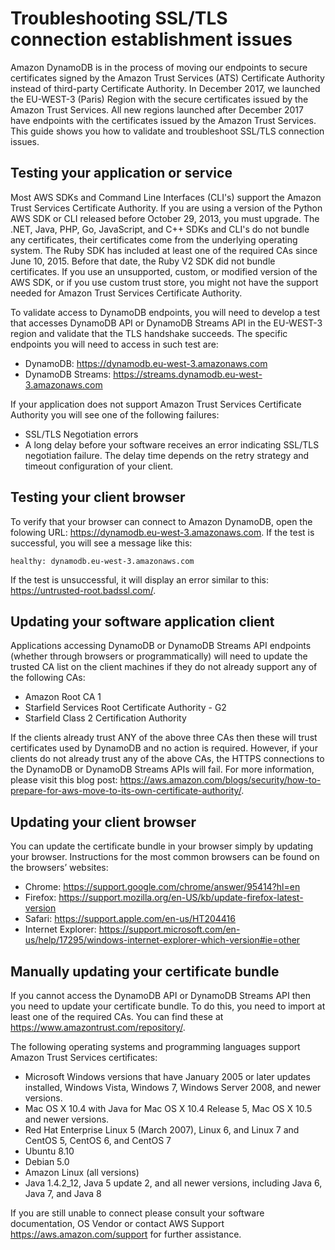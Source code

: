 # Troubleshooting SSL/TLS connection establishment issues<a name="ats-certs"></a>

 Amazon DynamoDB is in the process of moving our endpoints to secure certificates signed by the Amazon Trust Services \(ATS\) Certificate Authority instead of third\-party Certificate Authority\. In December 2017, we launched the EU\-WEST\-3 \(Paris\) Region with the secure certificates issued by the Amazon Trust Services\. All new regions launched after December 2017 have endpoints with the certificates issued by the Amazon Trust Services\. This guide shows you how to validate and troubleshoot SSL/TLS connection issues\. 

## Testing your application or service<a name="w144aac47b5b5"></a>

 Most AWS SDKs and Command Line Interfaces \(CLI's\) support the Amazon Trust Services Certificate Authority\. If you are using a version of the Python AWS SDK or CLI released before October 29, 2013, you must upgrade\. The \.NET, Java, PHP, Go, JavaScript, and C\+\+ SDKs and CLI's do not bundle any certificates, their certificates come from the underlying operating system\. The Ruby SDK has included at least one of the required CAs since June 10, 2015\. Before that date, the Ruby V2 SDK did not bundle certificates\. If you use an unsupported, custom, or modified version of the AWS SDK, or if you use custom trust store, you might not have the support needed for Amazon Trust Services Certificate Authority\. 

To validate access to DynamoDB endpoints, you will need to develop a test that accesses DynamoDB API or DynamoDB Streams API in the EU\-WEST\-3 region and validate that the TLS handshake succeeds\. The specific endpoints you will need to access in such test are: 
+  DynamoDB: [https://dynamodb\.eu\-west\-3\.amazonaws\.com](https://dynamodb.eu-west-3.amazonaws.com) 
+  DynamoDB Streams: [https://streams\.dynamodb\.eu\-west\-3\.amazonaws\.com](https://streams.dynamodb.eu-west-3.amazonaws.com) 

 If your application does not support Amazon Trust Services Certificate Authority you will see one of the following failures: 
+  SSL/TLS Negotiation errors 
+  A long delay before your software receives an error indicating SSL/TLS negotiation failure\. The delay time depends on the retry strategy and timeout configuration of your client\. 

## Testing your client browser<a name="w144aac47b5b7"></a>

 To verify that your browser can connect to Amazon DynamoDB, open the folowing URL: [https://dynamodb\.eu\-west\-3\.amazonaws\.com](https://dynamodb.eu-west-3.amazonaws.com)\. If the test is successful, you will see a message like this: 

```
healthy: dynamodb.eu-west-3.amazonaws.com
```

 If the test is unsuccessful, it will display an error similar to this: [https://untrusted\-root\.badssl\.com/](https://untrusted-root.badssl.com/)\. 

## Updating your software application client<a name="w144aac47b5b9"></a>

 Applications accessing DynamoDB or DynamoDB Streams API endpoints \(whether through browsers or programmatically\) will need to update the trusted CA list on the client machines if they do not already support any of the following CAs: 
+  Amazon Root CA 1 
+  Starfield Services Root Certificate Authority \- G2 
+  Starfield Class 2 Certification Authority 

 If the clients already trust ANY of the above three CAs then these will trust certificates used by DynamoDB and no action is required\. However, if your clients do not already trust any of the above CAs, the HTTPS connections to the DynamoDB or DynamoDB Streams APIs will fail\. For more information, please visit this blog post: [https://aws\.amazon\.com/blogs/security/how\-to\-prepare\-for\-aws\-move\-to\-its\-own\-certificate\-authority/](https://aws.amazon.com/blogs/security/how-to-prepare-for-aws-move-to-its-own-certificate-authority/)\. 

## Updating your client browser<a name="w144aac47b5c11"></a>

 You can update the certificate bundle in your browser simply by updating your browser\. Instructions for the most common browsers can be found on the browsers’ websites: 
+  Chrome: [https://support\.google\.com/chrome/answer/95414?hl=en](https://support.google.com/chrome/answer/95414?hl=en) 
+  Firefox: [https://support\.mozilla\.org/en\-US/kb/update\-firefox\-latest\-version](https://support.mozilla.org/en-US/kb/update-firefox-latest-version) 
+  Safari: [https://support\.apple\.com/en\-us/HT204416](https://support.apple.com/en-us/HT204416) 
+  Internet Explorer: [https://support\.microsoft\.com/en\-us/help/17295/windows\-internet\-explorer\-which\-version\#ie=other](https://support.microsoft.com/en-us/help/17295/windows-internet-explorer-which-version#ie=other) 

## Manually updating your certificate bundle<a name="w144aac47b5c13"></a>

 If you cannot access the DynamoDB API or DynamoDB Streams API then you need to update your certificate bundle\. To do this, you need to import at least one of the required CAs\. You can find these at [https://www\.amazontrust\.com/repository/](https://www.amazontrust.com/repository/)\. 

 The following operating systems and programming languages support Amazon Trust Services certificates: 
+  Microsoft Windows versions that have January 2005 or later updates installed, Windows Vista, Windows 7, Windows Server 2008, and newer versions\. 
+  Mac OS X 10\.4 with Java for Mac OS X 10\.4 Release 5, Mac OS X 10\.5 and newer versions\. 
+  Red Hat Enterprise Linux 5 \(March 2007\), Linux 6, and Linux 7 and CentOS 5, CentOS 6, and CentOS 7 
+  Ubuntu 8\.10 
+  Debian 5\.0 
+  Amazon Linux \(all versions\) 
+  Java 1\.4\.2\_12, Java 5 update 2, and all newer versions, including Java 6, Java 7, and Java 8 

 If you are still unable to connect please consult your software documentation, OS Vendor or contact AWS Support [https://aws\.amazon\.com/support](https://aws.amazon.com/support) for further assistance\. 